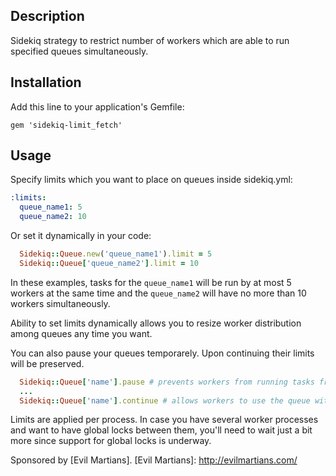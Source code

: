 ## Description

Sidekiq strategy to restrict number of workers
which are able to run specified queues simultaneously.

## Installation

Add this line to your application's Gemfile:

    gem 'sidekiq-limit_fetch'

## Usage

Specify limits which you want to place on queues inside sidekiq.yml:

```yaml
:limits:
  queue_name1: 5
  queue_name2: 10
```

Or set it dynamically in your code:
```ruby
  Sidekiq::Queue.new('queue_name1').limit = 5
  Sidekiq::Queue['queue_name2'].limit = 10
```

In these examples, tasks for the ```queue_name1``` will be run by at most 5
workers at the same time and the ```queue_name2``` will have no more than 10
workers simultaneously.

Ability to set limits dynamically allows you to resize worker
distribution among queues any time you want.

You can also pause your queues temporarely. Upon continuing their limits
will be preserved.

```ruby
  Sidekiq::Queue['name'].pause # prevents workers from running tasks from this queue
  ...
  Sidekiq::Queue['name'].continue # allows workers to use the queue with the same limit
```

Limits are applied per process. In case you have several worker
processes and want to have global locks between them, you'll need to
wait just a bit more since support for global locks is underway.

Sponsored by [Evil Martians].
[Evil Martians]: http://evilmartians.com/
